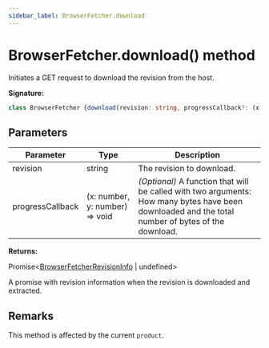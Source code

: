 ```yaml
---
sidebar_label: BrowserFetcher.download
---
```

# BrowserFetcher.download() method

Initiates a GET request to download the revision from the host.

**Signature:**

```typescript
class BrowserFetcher {download(revision: string, progressCallback?: (x: number, y: number) => void): Promise<BrowserFetcherRevisionInfo | undefined>;}
```

## Parameters

|  Parameter | Type | Description |
|  --- | --- | --- |
|  revision | string | The revision to download. |
|  progressCallback | (x: number, y: number) =&gt; void | <i>(Optional)</i> A function that will be called with two arguments: How many bytes have been downloaded and the total number of bytes of the download. |

**Returns:**

Promise&lt;[BrowserFetcherRevisionInfo](./puppeteer.browserfetcherrevisioninfo.md) \| undefined&gt;

A promise with revision information when the revision is downloaded and extracted.

## Remarks

This method is affected by the current `product`.

